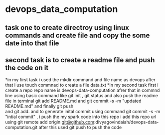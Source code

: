 # devops_data_computation
## task one to create directroy using linux commands and create file and copy the some date into that file
## second task is to create a readme file and push the code on it 
*in my first task i used the mkdir command and file name as devops after that i use touch commnad to create a file data.txt 
*in my second task first i create a repo repo name is devops-data-computation 
afrer that in commnd line using basic command like 
git init , 
git status and 
also push the readme file in terminal git add README.md 
and git commit -s -m "updated README.md" and 
finally git push  
 and git add.
 and to generate inital commit using command git commit -s -m "intial commit" ,
 i push the my spark code into this repo i add this repo url using git remote add origin 
git@github.com:divyagovindaiah/devops-data-computation.git
after this used git push to push the code


